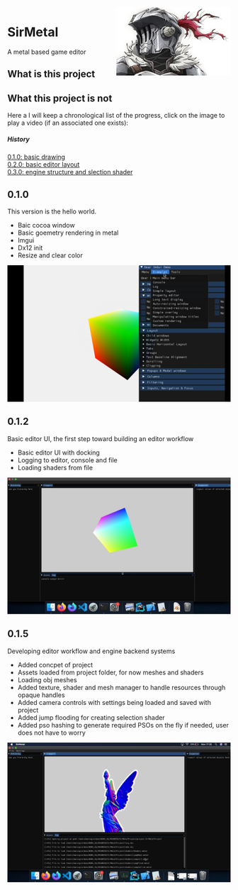 <img style="float: right;" src="SirMetal/SirMetal/docs/images/logo.png">

# SirMetal
A metal based game editor 

## What is this project

## What this project is not





Here a I will keep a chronological list of the progress, click on the image to play a video (if an associated one exists):

##### History  
[0.1.0: basic drawing](#v010)  
[0.2.0: basic editor layout](#v020)  
[0.3.0: engine structure and slection shader](#v030)


## 0.1.0 <a name="v010"/>
This version is the hello world.
* Baic cocoa window
* Basic goemetry rendering in metal 
* Imgui
* Dx12 init
* Resize and clear color

[![basic](./docs/images/SirMetal01.png "basic")](https://www.youtube.com/watch?v=3p58WVu8q5QERE)


## 0.1.2 <a name="v012"/>
Basic editor UI, the first step toward building an editor workflow
* Basic editor UI with docking
* Logging to editor, console and file 
* Loading shaders from file

[![basicui](./docs/images/SirMetal02.png "basic")](https://www.youtube.com/watch?v=p89QT_giSf0)

## 0.1.5 <a name="v012"/>
Developing editor workflow and engine backend systems
* Added concpet of project
* Assets loaded from project folder, for now meshes and shaders
* Loading obj meshes
* Added texture, shader and mesh manager to handle resources through opaque handles
* Added camera controls with settings being loaded and saved with project
* Added jump flooding for creating selection shader
* Added pso hashing to generate required PSOs on the fly if needed, user does not have to worry

![alt text](./docs/images/SirMetal03.png "meshes")
